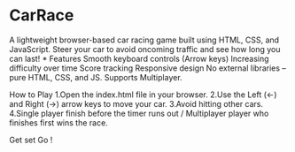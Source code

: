 # CarRace
A lightweight browser-based car racing game built using HTML, CSS, and JavaScript. Steer your car to avoid oncoming traffic and see how long you can last!  * Features Smooth keyboard controls (Arrow keys)  Increasing difficulty over time  Score tracking  Responsive design  No external libraries – pure HTML, CSS, and JS. Supports Multiplayer. 

How to Play
1.Open the index.html file in your browser.
2.Use the Left (←) and Right (→) arrow keys to move your car.
3.Avoid hitting other cars.
4.Single player finish before the timer runs out / Multiplayer player who finishes first wins the race.

Get set Go !
